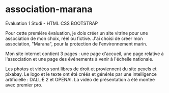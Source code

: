 # association-marana
Évaluation 1 Studi - HTML CSS BOOTSTRAP

Pour cette première évaluation, je dois créer un site vitrine pour une association de mon choix, réel ou fictive. 
J'ai choisi de créer mon association, "Marana", pour la protection de l'environnement marin.

Mon site internet contient 3 pages : une page d'accueil, une page relative à l'association et une page des événements à venir à l'échelle nationale.

Les photos et vidéos sont libres de droit et proviennent du site pexels et pixabay. Le logo et le texte ont été créés et générés par une intelligence artificielle : DALL·E 2 et OPENAI.
La vidéo de présentation a été montée avec premier pro.
